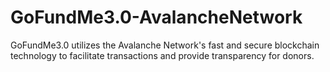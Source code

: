 # GoFundMe3.0-AvalancheNetwork
GoFundMe3.0 utilizes the Avalanche Network's fast and secure blockchain technology to facilitate transactions and provide transparency for donors. 
